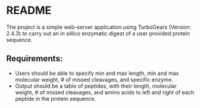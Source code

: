 # README

The project is a simple web-server application using TurboGears (Version: 2.4.3) to carry out an *in sillico* enzymatic digest of a user provided protein sequence.

## Requirements:

- Users should be able to specify min and max length, min and max molecular weight, # of missed cleavages, and specific enzyme.
- Output should be a table of peptides, with their length, molecular weight, # of missed cleavages, and amino acids to left and right of each peptide in the protein sequence.